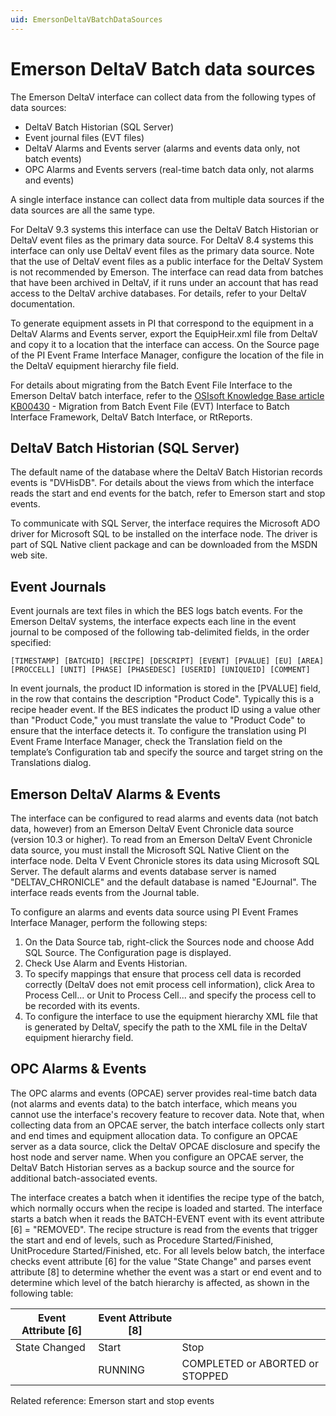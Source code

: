 ```yaml
---
uid: EmersonDeltaVBatchDataSources
---
```


# Emerson DeltaV Batch data sources

The Emerson DeltaV interface can collect data from the following types of data sources:
* DeltaV Batch Historian (SQL Server)
* Event journal files (EVT files)
* DeltaV Alarms and Events server (alarms and events data only, not batch events)
* OPC Alarms and Events servers (real-time batch data only, not alarms and events)

A single interface instance can collect data from multiple data sources if the data sources are all the same type.

For DeltaV 9.3 systems this interface can use the DeltaV Batch Historian or DeltaV event files as the primary data source. For DeltaV 8.4 systems this interface can only use DeltaV event files as the primary data source. Note that the use of DeltaV event files as a public interface for the DeltaV System is not recommended by Emerson. The interface can read data from batches that have been archived in DeltaV, if it runs under an account that has read access to the DeltaV archive databases. For details, refer to your DeltaV documentation.

To generate equipment assets in PI that correspond to the equipment in a DeltaV Alarms and Events server, export the EquipHeir.xml file from DeltaV and copy it to a location that the interface can access. On the Source page of the PI Event Frame Interface Manager, configure the location of the file in the DeltaV equipment hierarchy file field.
	
For details about migrating from the Batch Event File Interface to the Emerson DeltaV batch interface, refer to the [OSIsoft Knowledge Base article KB00430](https://customers.osisoft.com/s/knowledgearticle?knowledgeArticleUrl=KB00430) - Migration from Batch Event File (EVT) Interface to Batch Interface Framework, DeltaV Batch Interface, or RtReports.

## DeltaV Batch Historian (SQL Server)

The default name of the database where the DeltaV Batch Historian records events is "DVHisDB". For details about the views from which the interface reads the start and end events for the batch, refer to Emerson start and stop events.

To communicate with SQL Server, the interface requires the Microsoft ADO driver for Microsoft SQL to be installed on the interface node. The driver is part of SQL Native client package and can be downloaded from the MSDN web site.

## Event Journals

Event journals are text files in which the BES logs batch events. For the Emerson DeltaV systems, the interface expects each line in the event journal to be composed of the following tab-delimited fields, in the order specified:

```
[TIMESTAMP] [BATCHID] [RECIPE] [DESCRIPT] [EVENT] [PVALUE] [EU] [AREA] [PROCCELL] [UNIT] [PHASE] [PHASEDESC] [USERID] [UNIQUEID] [COMMENT]
```
	
In event journals, the product ID information is stored in the [PVALUE] field, in the row that contains the description "Product Code". Typically this is a recipe header event. If the BES indicates the product ID using a value other than "Product Code," you must translate the value to "Product Code" to ensure that the interface detects it. To configure the translation using PI Event Frame Interface Manager, check the Translation field on the template’s Configuration tab and specify the source and target string on the Translations dialog.

## Emerson DeltaV Alarms & Events

The interface can be configured to read alarms and events data (not batch data, however) from an Emerson DeltaV Event Chronicle data source (version 10.3 or higher). To read from an Emerson DeltaV Event Chronicle data source, you must install the Microsoft SQL Native Client on the interface node. Delta V Event Chronicle stores its data using Microsoft SQL Server. The default alarms and events database server is named "DELTAV_CHRONICLE" and the default database is named "EJournal". The interface reads events from the Journal table.

To configure an alarms and events data source using PI Event Frames Interface Manager, perform the following steps:
1. 	On the Data Source tab, right-click the Sources node and choose Add SQL Source. The Configuration page is displayed.
2. 	Check Use Alarm and Events Historian.
3. 	To specify mappings that ensure that process cell data is recorded correctly (DeltaV does not emit process cell information), click Area to Process Cell... or Unit to Process Cell... and specify the process cell to be recorded with its events.
4. 	To configure the interface to use the equipment hierarchy XML file that is generated by DeltaV, specify the path to the XML file in the DeltaV equipment hierarchy field.

## OPC Alarms & Events

The OPC alarms and events (OPCAE) server provides real-time batch data (not alarms and events data) to the batch interface, which means you cannot use the interface's recovery feature to recover data. Note that, when collecting data from an OPCAE server, the batch interface collects only start and end times and equipment allocation data. To configure an OPCAE server as a data source, click the DeltaV OPCAE disclosure and specify the host node and server name. When you configure an OPCAE server, the DeltaV Batch Historian serves as a backup source and the source for additional batch-associated events.

The interface creates a batch when it identifies the recipe type of the batch, which normally occurs when the recipe is loaded and started. The interface starts a batch when it reads the BATCH-EVENT event with its event attribute [6] = "REMOVED". The recipe structure is read from the events that trigger the start and end of levels, such as Procedure Started/Finished, UnitProcedure Started/Finished, etc. For all levels below batch, the interface checks event attribute [6] for the value "State Change" and parses event attribute [8] to determine whether the event was a start or end event and to determine which level of the batch hierarchy is affected, as shown in the following table:

| Event Attribute [6] | Event Attribute [8] |  |
| ------------------- | ------------------- | - |
| State Changed | Start | Stop |
|   |  <batch recipe hierarchy> RUNNING | <batch recipe hierarchy> COMPLETED or ABORTED or STOPPED |

Related reference:
Emerson start and stop events